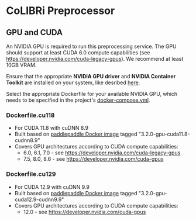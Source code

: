 # CoLIBRi Preprocessor

## GPU and CUDA

An NVIDIA GPU is required to run this preprocessing service. The GPU should support at least CUDA 6.0 compute capabilities (see https://developer.nvidia.com/cuda-legacy-gpus). We recommend at least 10GB VRAM.

Ensure that the appropriate **NVIDIA GPU driver** and **NVIDIA Container Toolkit** are installed on your system, like desribed [here](https://docs.nvidia.com/datacenter/cloud-native/container-toolkit/latest/install-guide.html).

Select the appropriate Dockerfile for your available NVIDIA GPU, which needs to be specified in the project's [docker-compose.yml](https://github.com/ScaDS/CoLIBRi/blob/main/docker-compose.yml#L62).

### Dockerfile.cu118
* For CUDA 11.8 with cuDNN 8.9
* Built based on [paddlepaddle Docker image](https://hub.docker.com/r/paddlepaddle/paddle) tagged "3.2.0-gpu-cuda11.8-cudnn8.9"
* Covers GPU architectures according to CUDA compute capabilities:
  * 6.0, 6.1, 7.0 - see https://developer.nvidia.com/cuda-legacy-gpus
  * 7.5, 8.0, 8.6 - see https://developer.nvidia.com/cuda-gpus

### Dockerfile.cu129
* For CUDA 12.9 with cuDNN 9.9
* Built based on [paddlepaddle Docker image](https://hub.docker.com/r/paddlepaddle/paddle) tagged "3.2.0-gpu-cuda12.9-cudnn9.9"
* Covers GPU architectures according to CUDA compute capabilities:
  * 12.0 - see https://developer.nvidia.com/cuda-gpus
